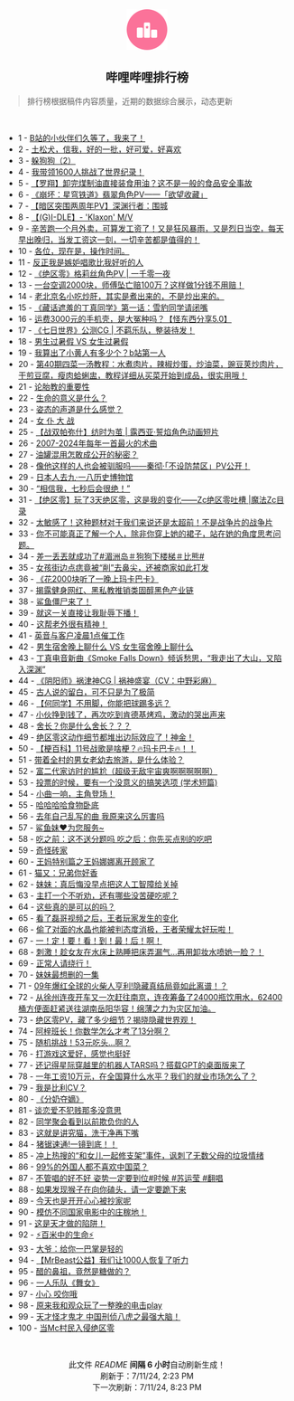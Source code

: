 <div align="center">
    <img src="./assets/icon_rank.png" alt="logo" />
    <h2>哔哩哔哩排行榜</h>
</div>

> 排行榜根据稿件内容质量，近期的数据综合展示，动态更新

<br />

<ul><li><span>1 - <a href=https://www.bilibili.com/BV1vw4m1a7Vk>B站的小伙伴们久等了，我来了！</a></span></li><li><span>2 - <a href=https://www.bilibili.com/BV15S421R7ca>土松犬，信我，好的一批，好可爱，好喜欢</a></span></li><li><span>3 - <a href=https://www.bilibili.com/BV1pz421q7d8>躲狗狗（2）</a></span></li><li><span>4 - <a href=https://www.bilibili.com/BV1JW421d7yU>我带领1600人挑战了世界纪录！</a></span></li><li><span>5 - <a href=https://www.bilibili.com/BV1cE421P7CJ>【罗翔】卸完煤制油直接装食用油？这不是一般的食品安全事故</a></span></li><li><span>6 - <a href=https://www.bilibili.com/BV19i421Y7q1>《崩坏：星穹铁道》翡翠角色PV——「欲望收藏」</a></span></li><li><span>7 - <a href=https://www.bilibili.com/BV1Wy411i7Zk>【暗区突围两周年PV】深渊行者：围城</a></span></li><li><span>8 - <a href=https://www.bilibili.com/BV1zx4y1x74t>【(G)I-DLE】- 'Klaxon' M/V</a></span></li><li><span>9 - <a href=https://www.bilibili.com/BV1Bf421z7GG>辛苦跑一个月外卖，可算发工资了！又是狂风暴雨，又是烈日当空，每天早出晚归，当发工资这一刻，一切辛苦都是值得的！</a></span></li><li><span>10 - <a href=https://www.bilibili.com/BV1wi421Y7rW>各位，现在是，操作时间。</a></span></li><li><span>11 - <a href=https://www.bilibili.com/BV1u1421k7AR>反正我是嫉妒唱歌比我好听的人</a></span></li><li><span>12 - <a href=https://www.bilibili.com/BV1wZ421u7WJ>《绝区零》格莉丝角色PV | 一千零一夜</a></span></li><li><span>13 - <a href=https://www.bilibili.com/BV18M4m127FG>一台空调2000块，师傅坠亡赔100万？这样做1分钱不用赔！</a></span></li><li><span>14 - <a href=https://www.bilibili.com/BV1am421G7BZ>老北京名小吃炒肝，其实是煮出来的，不是炒出来的。</a></span></li><li><span>15 - <a href=https://www.bilibili.com/BV1zz421z7CP>《藏话遮羞的丁真同学》第一话：雪豹同学请闭嘴</a></span></li><li><span>16 - <a href=https://www.bilibili.com/BV1j4421U7Uc>运费3000元的手机壳，是大冤种吗？【怪东西分享5.0】</a></span></li><li><span>17 - <a href=https://www.bilibili.com/BV1aE421A7ce>《七日世界》公测CG | 不羁乐队，整装待发！</a></span></li><li><span>18 - <a href=https://www.bilibili.com/BV1wH4y1A7u6>男生过暑假 VS 女生过暑假</a></span></li><li><span>19 - <a href=https://www.bilibili.com/BV1s4421U7jt>我算出了小黄人有多少个？b站第一人</a></span></li><li><span>20 - <a href=https://www.bilibili.com/BV12Z421K7iT>第40期四菜一汤教程：水煮肉片，辣椒炒蛋，炒油菜，豌豆荚炒肉片，干煎豆腐，瘦肉蛤蜊盅，教程详细从买菜开始到成品，很实用哦！</a></span></li><li><span>21 - <a href=https://www.bilibili.com/BV14b421E7gK>论胎教的重要性</a></span></li><li><span>22 - <a href=https://www.bilibili.com/BV1FS411w7mb>生命的意义是什么？</a></span></li><li><span>23 - <a href=https://www.bilibili.com/BV1Jx4y1x73U>姿态的声道是什么感觉？</a></span></li><li><span>24 - <a href=https://www.bilibili.com/BV11r421T7Zf>女 仆 大 战</a></span></li><li><span>25 - <a href=https://www.bilibili.com/BV1FZ421u7Z2>【战双帕弥什】纺时为茧 | 露西亚·誓焰角色动画短片</a></span></li><li><span>26 - <a href=https://www.bilibili.com/BV1gw4m1Y7Ss>2007-2024年每年一首最火的术曲</a></span></li><li><span>27 - <a href=https://www.bilibili.com/BV1hS421R7Pr>油罐混用怎敢成公开的秘密？</a></span></li><li><span>28 - <a href=https://www.bilibili.com/BV18E421P7rh>像他这样的人也会被驯服吗——秦彻·「不设防禁区」PV公开！</a></span></li><li><span>29 - <a href=https://www.bilibili.com/BV1z4421U7x2>日本人去九·一八历史博物馆</a></span></li><li><span>30 - <a href=https://www.bilibili.com/BV1FS421R7Km>“相信我，七秒后会很绝！”</a></span></li><li><span>31 - <a href=https://www.bilibili.com/BV1d1421b7Rq>【绝区零】玩了3天绝区零，这是我的变化——Zc绝区零吐槽 |魔法Zc目录</a></span></li><li><span>32 - <a href=https://www.bilibili.com/BV14y411i7hs>太敏感了！这种题材对于我们来说还是太超前！不是战争片的战争片</a></span></li><li><span>33 - <a href=https://www.bilibili.com/BV1am421G7TT>你不可能真正了解一个人，除非你穿上她的裙子，站在她的角度思考问题。</a></span></li><li><span>34 - <a href=https://www.bilibili.com/BV1PS411w7VA>差一丢丟就成功了#湄洲岛＃狗狗下楼梯＃比熊#</a></span></li><li><span>35 - <a href=https://www.bilibili.com/BV1hm421g7qc>女孩街边点痣竟被“削”去鼻尖，还被商家如此打发</a></span></li><li><span>36 - <a href=https://www.bilibili.com/BV1Cx4y1t7ob>《花2000块听了一晚上玛卡巴卡》</a></span></li><li><span>37 - <a href=https://www.bilibili.com/BV1xw4m1a7JX>揭露健身网红、黑私教推销类固醇黑色产业链</a></span></li><li><span>38 - <a href=https://www.bilibili.com/BV1Cb421n7zX>鲨鱼僵尸来了！</a></span></li><li><span>39 - <a href=https://www.bilibili.com/BV1xZ421T7bt>就这一关直接让我耻辱下播！</a></span></li><li><span>40 - <a href=https://www.bilibili.com/BV1mH4y1w7ss>这帮老外很有精神！</a></span></li><li><span>41 - <a href=https://www.bilibili.com/BV1DE421c7Qz>英音与客户凌晨1点催工作</a></span></li><li><span>42 - <a href=https://www.bilibili.com/BV17Z421T7e6>男生宿舍晚上聊什么 VS 女生宿舍晚上聊什么</a></span></li><li><span>43 - <a href=https://www.bilibili.com/BV1ow4m1a7yL>丁真电音新曲《Smoke Falls Down》倾诉愁思，“我走出了大山，又陷入深渊”</a></span></li><li><span>44 - <a href=https://www.bilibili.com/BV1Em421g7kA>《阴阳师》祸津神CG | 祸神盛宴（CV：中野彩麻）</a></span></li><li><span>45 - <a href=https://www.bilibili.com/BV1F6421f7MN>古人说的留白，可不只是为了极简</a></span></li><li><span>46 - <a href=https://www.bilibili.com/BV1oH4y1F7P9>【何同学】不用脚，你能把球踢多远？</a></span></li><li><span>47 - <a href=https://www.bilibili.com/BV1ny411i79Y>小伙挣到钱了，再次吃到肯德基烤鸡，激动的哭出声来</a></span></li><li><span>48 - <a href=https://www.bilibili.com/BV141421k7zE>舍长？你是什么舍长？？？</a></span></li><li><span>49 - <a href=https://www.bilibili.com/BV1vm421g7oV>绝区零这动作细节都堆出边际效应了！神金！</a></span></li><li><span>50 - <a href=https://www.bilibili.com/BV1Dm421G7qM>【梗百科】11号战歌是啥梗？🔥玛卡巴卡🔥！！</a></span></li><li><span>51 - <a href=https://www.bilibili.com/BV1vb421E7y7>带着全村的男女老幼去旅游，是什么体验？</a></span></li><li><span>52 - <a href=https://www.bilibili.com/BV1if421z7ft>富二代家访时的尴尬（超级无敌宇宙爽啊啊啊啊啊）</a></span></li><li><span>53 - <a href=https://www.bilibili.com/BV18x4y1x7tg>投票的时候，要有一个没意义的搞笑选项 (学术短篇)</a></span></li><li><span>54 - <a href=https://www.bilibili.com/BV1R1421b7kC>小曲一响，主角登场！</a></span></li><li><span>55 - <a href=https://www.bilibili.com/BV1J1421b7oc>哈哈哈哈食物卧底</a></span></li><li><span>56 - <a href=https://www.bilibili.com/BV1zZ421T7uP>去年自己乱写的曲 我原来这么厉害吗</a></span></li><li><span>57 - <a href=https://www.bilibili.com/BV1u1421k72N>鲨鱼妹❤️为您服务~</a></span></li><li><span>58 - <a href=https://www.bilibili.com/BV1WJ4m1M7AR>吃之前：这不送分题吗 吃之后：你先买点别的吃吧</a></span></li><li><span>59 - <a href=https://www.bilibili.com/BV1zm421g7xv>奇怪砖家</a></span></li><li><span>60 - <a href=https://www.bilibili.com/BV19m421G7Zw>王妈特别篇之王妈娜娜离开顾家了</a></span></li><li><span>61 - <a href=https://www.bilibili.com/BV1Ry411v7mh>猫又：兄弟你好香</a></span></li><li><span>62 - <a href=https://www.bilibili.com/BV1Hy411B7m9>妹妹：真后悔没早点把这人工智障给关掉</a></span></li><li><span>63 - <a href=https://www.bilibili.com/BV1L4421U7d7>主打一个不听劝，还有哪些没苦硬吃呢？</a></span></li><li><span>64 - <a href=https://www.bilibili.com/BV1Lf421z7xp>这些真的是可以的吗？</a></span></li><li><span>65 - <a href=https://www.bilibili.com/BV1sf421z7dw>看了磊哥视频之后，王者玩家发生的变化</a></span></li><li><span>66 - <a href=https://www.bilibili.com/BV1WT421k79d>偷了对面的水晶也能被判态度消极，王者荣耀太好玩啦！</a></span></li><li><span>67 - <a href=https://www.bilibili.com/BV1Ex4y1x7eq>一！定！要！看！到！最！后！啊！</a></span></li><li><span>68 - <a href=https://www.bilibili.com/BV1NZ421T73t>刺激！趁女友在水床上熟睡把床弄漏气…再用卸妆水喷她一脸？！</a></span></li><li><span>69 - <a href=https://www.bilibili.com/BV1zZ421T7Dm>正常人请绕行！</a></span></li><li><span>70 - <a href=https://www.bilibili.com/BV1XE421c7ji>妹妹最想删的一集</a></span></li><li><span>71 - <a href=https://www.bilibili.com/BV1s1421b7oR>09年爆红全球的火柴人亨利!隐藏真结局竟如此离谱！？</a></span></li><li><span>72 - <a href=https://www.bilibili.com/BV12Z421K7Pt>从徐州连夜开车又一次赶往南京，连夜筹备了24000瓶饮用水，62400桶方便面赶紧送往湖南岳阳华容！绵薄之力为灾区加油。</a></span></li><li><span>73 - <a href=https://www.bilibili.com/BV1C4421D7Qn>绝区零PV，藏了多少细节？揭晓隐藏世界观！</a></span></li><li><span>74 - <a href=https://www.bilibili.com/BV14T421k7Gb>阿梓班长！你数学怎么才考了13分啊？</a></span></li><li><span>75 - <a href=https://www.bilibili.com/BV1sE421P7fW>随机挑战！53元吃头…啊？</a></span></li><li><span>76 - <a href=https://www.bilibili.com/BV1Yw4m1Y7H2>打游戏这爱好，感觉也挺好</a></span></li><li><span>77 - <a href=https://www.bilibili.com/BV1RH4y1w71f>还记得星际穿越里的机器人TARS吗？搭载GPT的桌面版来了</a></span></li><li><span>78 - <a href=https://www.bilibili.com/BV14E4m1R7iq>一年工资10万元，在全国算什么水平？我们的就业市场怎么了？</a></span></li><li><span>79 - <a href=https://www.bilibili.com/BV19S411c7tC>我是比利CV？</a></span></li><li><span>80 - <a href=https://www.bilibili.com/BV14T421Y75k>《分奶夺嫡》</a></span></li><li><span>81 - <a href=https://www.bilibili.com/BV1Kr421M7wb>谈恋爱不犯贱那多没意思</a></span></li><li><span>82 - <a href=https://www.bilibili.com/BV1CZ421K7Qs>同学聚会看到以前欺负你的人</a></span></li><li><span>83 - <a href=https://www.bilibili.com/BV1kb421n7g1>这就是讲究猫，洗干净再下嘴</a></span></li><li><span>84 - <a href=https://www.bilibili.com/BV1rz421z76t>猪锯速通!一镜到底！！</a></span></li><li><span>85 - <a href=https://www.bilibili.com/BV1aM4m127CD>冲上热搜的“和女儿一起修支架”事件，讽刺了无数父母的垃圾情绪</a></span></li><li><span>86 - <a href=https://www.bilibili.com/BV1dy411v7QA>99%的外国人都不喜欢中国菜？</a></span></li><li><span>87 - <a href=https://www.bilibili.com/BV1zz421z7KE>不管唱的好不好 姿势一定要到位#时候 #苏运莹 #翻唱</a></span></li><li><span>88 - <a href=https://www.bilibili.com/BV19S42197Wa>如果发现猴子在向你磕头，请一定要跪下来</a></span></li><li><span>89 - <a href=https://www.bilibili.com/BV1VS421R7Lu>今天也是开开心心被抄家呢</a></span></li><li><span>90 - <a href=https://www.bilibili.com/BV1ym421G7Yb>模仿不同国家电影中的庄稼地！</a></span></li><li><span>91 - <a href=https://www.bilibili.com/BV13W421d7vA>这是天才做的陷阱！</a></span></li><li><span>92 - <a href=https://www.bilibili.com/BV1E1421b7zg>⚡百米中的生命⚡</a></span></li><li><span>93 - <a href=https://www.bilibili.com/BV13E4m1R7AP>大爷：给你一巴掌是轻的</a></span></li><li><span>94 - <a href=https://www.bilibili.com/BV171421k7j9>【MrBeast公益】我们让1000人恢复了听力</a></span></li><li><span>95 - <a href=https://www.bilibili.com/BV1Nw4m1Y7Ph>醋的鼻祖，竟然是糖做的？</a></span></li><li><span>96 - <a href=https://www.bilibili.com/BV1om421G7uE>一人乐队《舞女》</a></span></li><li><span>97 - <a href=https://www.bilibili.com/BV1nE421P73G>小心 咬你哦</a></span></li><li><span>98 - <a href=https://www.bilibili.com/BV12x4y1t7F4>原来我和观众玩了一整晚的电击play</a></span></li><li><span>99 - <a href=https://www.bilibili.com/BV1ZW421R7ff>天才怪才鬼才 中国刑侦八虎之最强大脑！</a></span></li><li><span>100 - <a href=https://www.bilibili.com/BV1oy411v7Hf>当Mc村民入侵绝区零</a></span></li></ul>

<br />

<p align=center>此文件 <i>README</i> <b>间隔 6 小时</b>自动刷新生成！<br>刷新于：7/11/24, 2:23 PM<br>下一次刷新：7/11/24, 8:23 PM</p>